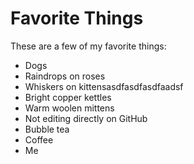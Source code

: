 # Favorite Things

These are a few of my favorite things:

- Dogs
- Raindrops on roses
- Whiskers on kittensasdfasdfasdfaadsf
- Bright copper kettles
- Warm woolen mittens
- Not editing directly on GitHub
- Bubble tea
- Coffee
- Me
